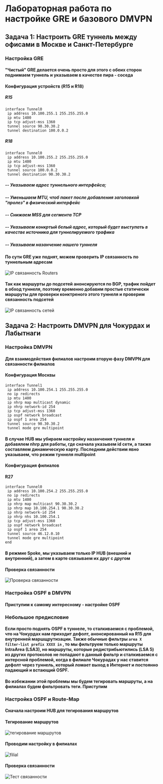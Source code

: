 # Лабораторная работа по настройке GRE и базового DMVPN
## Задача 1: Настроить GRE туннель между офисами в Москве и Санкт-Петербурге
### Настройка GRE
#### "Чистый" GRE делается очень просто для этого с обеих сторон поднимаем туннель и указываем в качестве пира - соседа
#### Конфигурация устройств (R15 и R18)
##### R15
```
interface Tunnel0
 ip address 10.100.255.1 255.255.255.0 
 ip mtu 1400 
 ip tcp adjust-mss 1360
 tunnel source 90.30.30.2
 tunnel destination 100.0.0.2
```
##### R18
```
interface Tunnel0
 ip address 10.100.255.2 255.255.255.0 
 ip mtu 1400 
 ip tcp adjust-mss 1360
 tunnel source 100.0.0.2
 tunnel destination 90.30.30.2
```
##### -- Указываем адрес туннельного интерфейса;
##### -- Уменьшаем MTU, чтоб пакет после добавления заголовкой "пролез" в физический интерфейс
##### -- Снижаем MSS для сегмента TCP 
##### -- Указываем конкртый белый адрес, который будет выступать в качестве источника для туннелируемого трафика
##### -- Указываем назанчение нашего туннеля

#### По сути GRE уже поднят, можем проверить IP связанность по туннельным адресам
![IP связанность Routers](image.png)
#### Так как маршурты до подсетей анонсируются по BGP, трафик пойдет в обход туннеля, поэтому временно добавим простые статически маршруты для проверки конктреного этого туннеля и проверим связанность подсетей
![IP связанность сетей](image-1.png)

## Задача 2: Настроить DMVPN для Чокурдах и Лабытнаги
### Настройка DMVPN
#### Для взаимодействия филиалов настроим вторую фазу DMVPN для связанности филиалов
#### Конфигурация Москвы
```
interface Tunnel1
 ip address 10.100.254.1 255.255.255.0
 no ip redirects
 ip mtu 1400
 ip nhrp map multicast dynamic
 ip nhrp network-id 254
 ip tcp adjust-mss 1360
 ip ospf network broadcast
 ip ospf 1 area 254
 tunnel source 90.30.30.2
 tunnel mode gre multipoint
```
#### В случае HUB мы убираем настройку назанчения туннеля и добавялем nhrp для работы, где сначала указывем id сети, а также составляем динамическую карту. Последним действим явно указываем, что режим туннеля multipoint
#### Конфигурация филиалов
#### R27 
```
interface Tunnel0
 ip address 10.100.254.2 255.255.255.0
 no ip redirects
 ip mtu 1400
 ip nhrp map multicast 90.30.30.2
 ip nhrp map 10.100.254.1 90.30.30.2
 ip nhrp network-id 254
 ip nhrp nhs 10.100.254.1
 ip tcp adjust-mss 1360
 ip ospf network broadcast
 ip ospf 1 area 254
 tunnel source 46.12.0.10
 tunnel mode gre multipoint
end

```
#### В режмие Spoke, мы указываем только IP HUB (внешний и внутренний), а затем в карте связываем их друг с другом
#### Проверка связанности
![Проверка связанности](image-2.png)
### Настройка OSPF в DMVPN
#### Приступим к самому интересному - настройке OSPF
### Небольшое предисловие
#### Если просто поднять OSPF в туннеле, то сталкиваемся с проблемой, что на Чокурдах нам приходит дефолт, анонсированный на R15 для внутренней маршщрутизации. Также обычные фильтры ```area X filter-list prefix XXXX in``` , то мы фильтруем только маршруты IntraArea (LSA3), но маршруты, которые редистрибьютились (LSA 5) из других протоколов не попадают в данный фильтр и сталкиваемся с интерсной проблемой, когда в филиале Чокурадах у нас ставится дефолт через туннель, который ломает выход в Интернет и постоянно падающий и встающий OSPF.
#### Во избежании этой проблемы мы будем тегировать маршруты, а на филиалах будем фильтровать теги. Приступим
### Настройка OSPF и Route-Map
#### Сначала настроим HUB для тегирования маршрутов
#### Тегирование маршрутов
![тегирование маршрутов](image-3.png)
#### Проводим настройку в филиалах
![filial](image-4.png)
#### Проверка связанности
![Тест связанности](image-5.png)